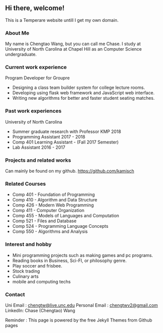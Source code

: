 ## Hi there, welcome!

This is a Temperare website untill I get my own domain. 

### About Me

My name is Chengtao Wang, but you can call me Chase. I study at University of North Carolina at Chapel Hill as an Computer Science undergraduate. 

### Current work experience

Program Developer for Groupre
  -	Designing a class team builder system for college lecture rooms. 
  -	Developing using flask web framework and JavaScript web interface.
  - Writing new algorithms for better and faster student seating matches. 


### Past work experiences

University of North Carolina
  - Summer graduate research with Professor KMP 2018
  - Programming Assistant 2017 - 2018
  - Comp 401 Learning Assistant - (Fall 2017 Semester)
  - Lab Assistant 2016 - 2017
  
### Projects and related works

Can mainly be found on my github.
https://github.com/kamisch

### Related Courses

* Comp 401 - Foundation of Programming
* Comp 410 - Algorithm and Data Structure 
* Comp 426 - Modern Web Programming
* Comp 411 - Computer Organization 
* Comp 455 - Models of Languages and Computation
* Comp 521 - Files and Database
* Comp 524 - Programming Language Concepts 
* Comp 550 - Algorithms and Analysis


### Interest and hobby
* Mini programming projects such as making games and pc programs.
* Reading books in Business, Sci-FI, or philosophy genre.
* Play soccer and frisbee.
* Stock trading
* Culinary arts
* mobile and computing techs

### Contact
Uni Email : chengtw@live.unc.edu
Personal Email : chengtwv2@gmail.com
LinkedIn: Chase (Chengtao) Wang

Reminder : This page is powered by the free Jekyll Themes from Github pages


